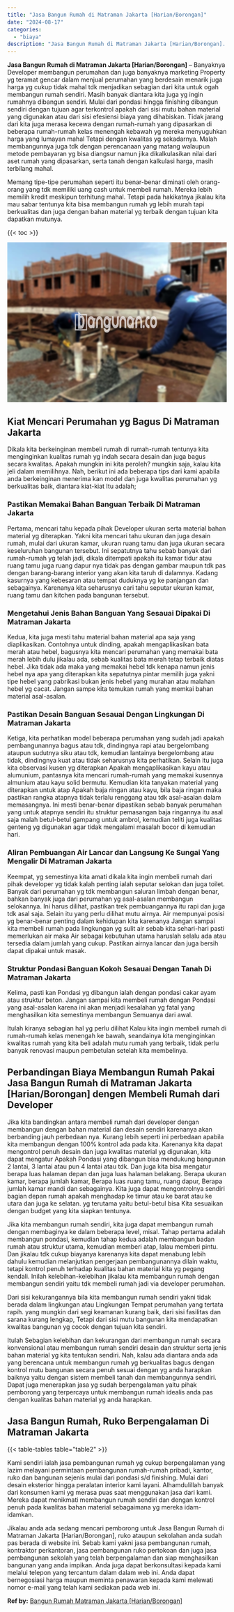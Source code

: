 ```yaml
---
title: "Jasa Bangun Rumah di Matraman Jakarta [Harian/Borongan]"
date: "2024-08-17"
categories: 
  - "biaya"
description: "Jasa Bangun Rumah di Matraman Jakarta [Harian/Borongan]. Jikalau anda ada sedang mencari pemborong untuk Jasa Bangun Rumah di Matraman Jakarta [Harian/Boron..."
---
```


**Jasa Bangun Rumah di Matraman Jakarta \[Harian/Borongan\]** – Banyaknya Developer membangun perumahan dan juga banyaknya marketing Property yg teramat gencar dalam menjual perumahan yang berdesain menarik juga harga yg cukup tidak mahal tdk menjadikan sebagian dari kita untuk ogah membangun rumah sendiri. Masih banyak diantara kita juga yg ingin rumahnya dibangun sendiri. Mulai dari pondasi hingga finishing dibangun sendiri dengan tujuan agar terkontrol apakah dari sisi mutu bahan material yang digunakan atau dari sisi efesiensi biaya yang dihabiskan. Tidak jarang dari kita juga merasa kecewa dengan rumah-rumah yang dipasarkan di beberapa rumah-rumah kelas menengah kebawah yg mereka menyuguhkan harga yang lumayan mahal Tetapi dengan kwalitas yg sekadarnya. Malah membangunnya juga tdk dengan perencanaan yang matang walaupun metode pembayaran yg bisa diangsur namun jika dikalkulasikan nilai dari aset rumah yang dipasarkan, serta tanah dengan kalkulasi harga, masih terbilang mahal.

Memang tipe-tipe perumahan seperti itu benar-benar diminati oleh orang-orang yang tdk memiliki uang cash untuk membeli rumah. Mereka lebih memilih kredit meskipun terhitung mahal. Tetapi pada hakikatnya jikalau kita mau sabar tentunya kita bisa membangun rumah yg lebih murah tapi berkualitas dan juga dengan bahan material yg terbaik dengan tujuan kita dapatkan mutunya.

{{< toc >}}

![Jasa Bangun Rumah di Matraman Jakarta [Harian/Borongan]](/images/borong-bangunan-18.png)

## Kiat Mencari Perumahan yg Bagus Di Matraman Jakarta

Dikala kita berkeinginan membeli rumah di rumah-rumah tentunya kita menginginkan kualitas rumah yg indah secara desain dan juga bagus secara kwalitas. Apakah mungkin ini kita peroleh? mungkin saja, kalau kita jeli dalam memilihnya. Nah, berikut ini ada beberapa tips dari kami apabila anda berkeinginan menerima kan model dan juga kwalitas perumahan yg berkualitas baik, diantara kiat-kiat Itu adalah;

### Pastikan Memakai Bahan Banguan Terbaik Di Matraman Jakarta

Pertama, mencari tahu kepada pihak Developer ukuran serta material bahan material yg diterapkan. Yakni kita mencari tahu ukuran dan juga desain rumah, mulai dari ukuran kamar, ukuran ruang tamu dan juga ukuran secara keseluruhan bangunan tersebut. Ini sepatutnya tahu sebab banyak dari rumah-rumah yg telah jadi, dikala ditempati apakah itu kamar tidur atau ruang tamu juga ruang dapur nya tidak pas dengan gambar maupun tdk pas dengan barang-barang interior yang akan kita taruh di dalamnya. Kadang kasurnya yang kebesaran atau tempat duduknya yg ke panjangan dan sebagainya. Karenanya kita seharusnya cari tahu seputar ukuran kamar, ruang tamu dan kitchen pada bangunan tersebut.

### Mengetahui Jenis Bahan Banguan Yang Sesauai Dipakai Di Matraman Jakarta

Kedua, kita juga mesti tahu material bahan material apa saja yang diaplikasikan. Contohnya untuk dinding, apakah mengaplikasikan bata merah atau hebel, bagusnya kita mencari perumahan yang memakai bata merah lebih dulu jikalau ada, sebab kualitas bata merah tetap terbaik diatas hebel. Jika tidak ada maka yang memakai hebel tdk kenapa namun jenis hebel nya apa yang diterapkan kita sepatutnya pintar memilih juga yakni tipe hebel yang pabrikasi bukan jenis hebel yang murahan atau malahan hebel yg cacat. Jangan sampe kita temukan rumah yang memkai bahan material asal-asalan.

### Pastikan Desain Banguan Sesauai Dengan Lingkungan Di Matraman Jakarta

Ketiga, kita perhatikan model beberapa perumahan yang sudah jadi apakah pembangunannya bagus atau tdk, dindingnya rapi atau bergelombang ataupun sudutnya siku atau tdk, kemudian lantainya bergelombang atau tidak, dindingnya kuat atau tidak seharusnya kita perhatikan. Selain itu juga kita observasi kusen yg diterapkan Apakah mengaplikasikan kayu atau alumunium, pantasnya kita mencari rumah-rumah yang memakai kusennya almunium atau kayu solid bermutu. Kemudian kita tanyakan material yang diterapkan untuk atap Apakah baja ringan atau kayu, bila baja ringan maka pastikan rangka atapnya tidak terlalu renggang atau tdk asal-asalan dalam memasangnya. Ini mesti benar-benar dipastikan sebab banyak perumahan yang untuk atapnya sendiri itu struktur pemasangan baja ringannya itu asal saja malah betul-betul gampang untuk ambrol, kemudian teliti juga kualitas genteng yg digunakan agar tidak mengalami masalah bocor di kemudian hari.

### Aliran Pembuangan Air Lancar dan Langsung Ke Sungai Yang Mengalir Di Matraman Jakarta

Keempat, yg semestinya kita amati dikala kita ingin membeli rumah dari pihak developer yg tidak kalah penting ialah seputar selokan dan juga toilet. Banyak dari perumahan yg tdk membangun saluran limbah dengan benar, bahkan banyak juga dari perumahan yg asal-asalan membangun selokannya. Ini harus dilihat, pastikan trek pembuangannya itu rapi dan juga tdk asal saja. Selain itu yang perlu dilihat mutu airnya. Air mempunyai posisi yg benar-benar penting dalam kehidupan kita karenanya Jangan sampai kita membeli rumah pada lingkungan yg sulit air sebab kita sehari-hari pasti memerlukan air maka Air sebagai kebutuhan utama haruslah selalu ada atau tersedia dalam jumlah yang cukup. Pastikan airnya lancar dan juga bersih dapat dipakai untuk masak.

### Struktur Pondasi Banguan Kokoh Sesauai Dengan Tanah Di Matraman Jakarta

Kelima, pasti kan Pondasi yg dibangun ialah dengan pondasi cakar ayam atau struktur beton. Jangan sampai kita membeli rumah dengan Pondasi yang asal-asalan karena ini akan menjadi kesalahan yg fatal yang menghasilkan kita semestinya membangun Semuanya dari awal.

Itulah kiranya sebagian hal yg perlu dilihat Kalau kita ingin membeli rumah di rumah-rumah kelas menengah ke bawah, seandainya kita menginginkan kwalitas rumah yang kita beli adalah mutu rumah yang terbaik, tidak perlu banyak renovasi maupun pembetulan setelah kita membelinya.

## Perbandingan Biaya Membangun Rumah Pakai Jasa Bangun Rumah di Matraman Jakarta \[Harian/Borongan\] dengen Membeli Rumah dari Developer

Jika kita bandingkan antara membeli rumah dari developer dengan membangun dengan bahan material dan desain sendiri karenanya akan berbanding jauh perbedaan nya. Kurang lebih seperti ini perbedaan apabila kita membangun dengan 100% kontrol ada pada kita. Karenanya kita dapat mengontrol penuh desain dan juga kwalitas material yg digunakan, kita dapat mengatur Apakah Pondasi yang dibangun bisa mendukung bangunan 2 lantai, 3 lantai atau pun 4 lantai atau tdk. Dan juga kita bisa mengatur berapa luas halaman depan dan juga luas halaman belakang. Berapa ukuran kamar, berapa jumlah kamar, Berapa luas ruang tamu, ruang dapur, Berapa jumlah kamar mandi dan sebagainya. Kita juga dapat mengontrolnya sendiri bagian depan rumah apakah menghadap ke timur atau ke barat atau ke utara dan juga ke selatan. yg terutama yaitu betul-betul bisa Kita sesuaikan dengan budget yang kita siapkan tentunya.

Jika kita membangun rumah sendiri, kita juga dapat membangun rumah dengan membaginya ke dalam beberapa level, misal. Tahap pertama adalah membangun pondasi, kemudian tahap kedua adalah membangun badan rumah atau struktur utama, kemudian memberi atap, lalau memberi pintu. Dan jikalau tdk cukup biayanya karenanya kita dapat menabung lebih dahulu kemudian melanjutkan pengerjaan pembangunannya dilain waktu, tetapi kontrol penuh terhadap kualitas bahan material kita yg pegang kendali. Inilah kelebihan-kelebihan jikalau kita membangun rumah dengan membangun sendiri yaitu tdk membeli rumah jadi via developer perumahan.

Dari sisi kekurangannya bila kita membangun rumah sendiri yakni tidak berada dalam lingkungan atau Lingkungan Tempat perumahan yang tertata rapih. yang mungkin dari segi keamanan kurang baik, dari sisi fasilitas dan sarana kurang lengkap, Tetapi dari sisi mutu bangunan kita mendapatkan kwalitas bangunan yg cocok dengan tujuan kita sendiri.

Itulah Sebagian kelebihan dan kekurangan dari membangun rumah secara konvensional atau membangun rumah sendiri desain dan struktur serta jenis bahan material yg kita tentukan sendiri. Nah, kalau ada diantara anda ada yang berencana untuk membangun rumah yg berkualitas bagus dengan kontrol mutu bangunan secara penuh sesuai dengan yg anda harapkan baiknya yaitu dengan sistem membeli tanah dan membangunnya sendiri. Dapat juga menerapkan jasa yg sudah berpengalaman yaitu pihak pemborong yang terpercaya untuk membangun rumah idealis anda pas dengan kualitas bahan material yg anda harapkan.

## Jasa Bangun Rumah, Ruko Berpengalaman Di Matraman Jakarta

{{< table-tables table="table2" >}}

Kami sendiri ialah jasa pembangunan rumah yg cukup berpengalaman yang lazim melayani permintaan pembangunan rumah-rumah pribadi, kantor, ruko dan bangunan sejenis mulai dari pondasi s/d finishing. Mulai dari desain eksterior hingga peralatan interior kami layani. Alhamdulillah banyak dari konsumen kami yg merasa puas saat menggunakan jasa dari kami. Mereka dapat menikmati membangun rumah sendiri dan dengan kontrol penuh pada kwalitas bahan material sebagaimana yg mereka idam-idamkan.

Jikalau anda ada sedang mencari pemborong untuk Jasa Bangun Rumah di Matraman Jakarta \[Harian/Borongan\], ruko ataupun sekolahan anda sudah pas berada di website ini. Sebab kami yakni jasa pembangunan rumah, kontraktor perkantoran, jasa pembangunan ruko pertokoan dan juga jasa pembangunan sekolah yang telah berpengalaman dan siap menghasilkan bangunan yang anda impikan. Anda juga dapat berkonsultasi kepada kami melalui telepon yang tercantum dalam dalam web ini. Anda dapat bernegosiasi harga maupun meminta penawaran kepada kami melewati nomor e-mail yang telah kami sediakan pada web ini.

**Ref by:** [Bangun Rumah Matraman Jakarta [Harian/Borongan]](https://id.wikipedia.org/wiki/Bangun)
